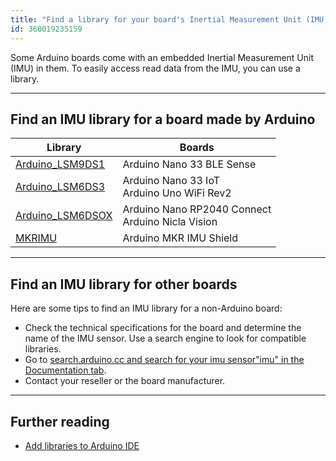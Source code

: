 ```yaml
---
title: "Find a library for your board's Inertial Measurement Unit (IMU)"
id: 360019235159
---
```


Some Arduino boards come with an embedded Inertial Measurement Unit (IMU) in them. To easily access read data from the IMU, you can use a library.

---

## Find an IMU library for a board made by Arduino

| Library                                                                             | Boards                                                |
|-------------------------------------------------------------------------------------|-------------------------------------------------------|
| [Arduino_LSM9DS1](https://www.arduino.cc/reference/en/libraries/arduino_lsm9ds1/)   | Arduino Nano 33 BLE Sense                             |
| [Arduino_LSM6DS3](https://www.arduino.cc/reference/en/libraries/arduino_lsm9ds1/)   | Arduino Nano 33 IoT  <br>Arduino Uno WiFi Rev2        |
| [Arduino_LSM6DSOX](https://www.arduino.cc/reference/en/libraries/arduino_lsm6dsox/) | Arduino Nano RP2040 Connect  <br>Arduino Nicla Vision |
| [MKRIMU](https://www.arduino.cc/reference/en/libraries/mkrimu)                      | Arduino MKR IMU Shield                                |

---

## Find an IMU library for other boards

Here are some tips to find an IMU library for a non-Arduino board:

* Check the technical specifications for the board and determine the name of the IMU sensor. Use a search engine to look for compatible libraries.
* Go to <a class="link-external" href="https://search.arduino.cc/search?tab=reference">search.arduino.cc and search for your imu sensor"imu" in the Documentation tab</a>.
* Contact your reseller or the board manufacturer.

---

## Further reading

* <a class="link-external" href="https://support.arduino.cc/hc/en-us/articles/5145457742236-Add-libraries-to-Arduino-IDE">Add libraries to Arduino IDE</a>
